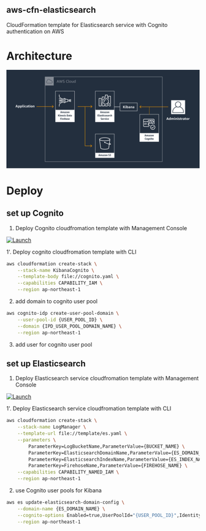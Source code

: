 aws-cfn-elasticsearch
---

CloudFormation template for Elasticsearch service with Cognito authentication on AWS


# Architecture

![Architecture](./img/architecture.png)

# Deploy

## set up Cognito

1. Deploy Cognito cloudfromation template with Management Console

[![Launch](https://s3.amazonaws.com/cloudformation-examples/cloudformation-launch-stack.png)](https://console.aws.amazon.com/cloudformation/home?region=ap-northeast-1#/stacks/new?stackName=LogManager-Cognito&templateURL=https://s3.amazonaws.com/midaisuk-public-templates/aws-cfn-elasticsearch/cognito.yaml
)

1'. Deploy cognito cloudfromation template with CLI

```bash
aws cloudformation create-stack \
    --stack-name KibanaCognito \
    --template-body file://cognito.yaml \
    --capabilities CAPABILITY_IAM \
    --region ap-northeast-1
```

2. add domain to cognito user pool

```bash
aws cognito-idp create-user-pool-domain \
    --user-pool-id {USER_POOL_ID} \
    --domain {IPD_USER_POOL_DOMAIN_NAME} \
    --region ap-northeast-1
```

3. add user for cognito user pool

## set up Elasticsearch

1. Deploy Elasticsearch service cloudfromation template with Management Console

[![Launch](https://s3.amazonaws.com/cloudformation-examples/cloudformation-launch-stack.png)](https://console.aws.amazon.com/cloudformation/home?region=ap-northeast-1#/stacks/new?stackName=LogManager-ES&templateURL=https://s3.amazonaws.com/midaisuk-public-templates/aws-cfn-elasticsearch/es.yaml
)

1'. Deploy Elasticsearch service cloudfromation template with CLI

```bash
aws cloudformation create-stack \
    --stack-name LogManager \
    --template-url file://template/es.yaml \
    --parameters \
        ParameterKey=LogBucketName,ParameterValue={BUCKET_NAME} \
        ParameterKey=ElasticsearchDomainName,ParameterValue={ES_DOMAIN_NAME} \
        ParameterKey=ElasticsearchIndexName,ParameterValue={ES_INDEX_NAME} \
        ParameterKey=FirehoseName,ParameterValue={FIREHOSE_NAME} \
    --capabilities CAPABILITY_NAMED_IAM \
    --region ap-northeast-1
```

2. use Cognito user pools for Kibana

```bash
aws es update-elasticsearch-domain-config \
    --domain-name {ES_DOMAIN_NAME} \
    --cognito-options Enabled=true,UserPoolId="{USER_POOL_ID}",IdentityPoolId="{ID_POOL_ID}",RoleArn="{COGNITO_SERVICE_ROLE}" \
    --region ap-northeast-1
```
